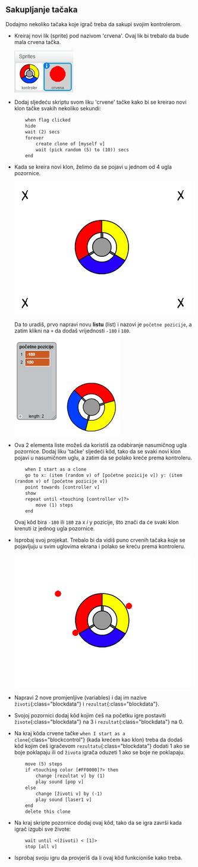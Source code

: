## Sakupljanje tačaka

Dodajmo nekoliko tačaka koje igrač treba da sakupi svojim kontrolerom.

+ Kreiraj novi lik (sprite) pod nazivom 'crvena'. Ovaj lik bi trebalo da bude mala crvena tačka.
    
    ![screenshot](images/dots-red.png)

+ Dodaj sljedeću skriptu svom liku 'crvene' tačke kako bi se kreirao novi klon tačke svakih nekoliko sekundi:
    
    ```blocks
        when flag clicked
        hide
        wait (2) secs
        forever
            create clone of [myself v]
            wait (pick random (5) to (10)) secs
        end
    ```

+ Kada se kreira novi klon, želimo da se pojavi u jednom od 4 ugla pozornice.
    
    ![screenshot](images/dots-start.png)
    
    Da to uradiš, prvo napravi novu **listu** (list) i nazovi je `početne pozicije`, a zatim klikni na `+` da dodaš vrijednosti `-180` i `180`.
    
    ![screenshot](images/dots-list.png)

+ Ova 2 elementa liste možeš da koristiš za odabiranje nasumičnog ugla pozornice. Dodaj liku 'tačke' sljedeći kôd, tako da se svaki novi klon pojavi u nasumičnom uglu, a zatim da se polako kreće prema kontroleru.
    
    ```blocks
        when I start as a clone
        go to x: (item (random v) of [početne pozicije v]) y: (item (random v) of [početne pozicije v])
        point towards [controller v]
        show
        repeat until <touching [controller v]?>
            move (1) steps
        end
    ```
    
    Ovaj kôd bira `-180` ili `180` za x *i* y pozicije, što znači da će svaki klon krenuti iz jednog ugla pozornice.

+ Isprobaj svoj projekat. Trebalo bi da vidiš puno crvenih tačaka koje se pojavljuju u svim uglovima ekrana i polako se kreću prema kontroleru.
    
    ![screenshot](images/dots-red-test.png)

+ Napravi 2 nove promjenljive (variables) i daj im nazive `životi`{:class="blockdata"} i `rezultat`{:class="blockdata"}.

+ Svojoj pozornici dodaj kôd kojim ćeš na početku igre postaviti `živote`{:class="blockdata"} na 3 i `rezultat`{:class="blockdata"} na 0.

+ Na kraj kôda crvene tačke `when I start as a clone`{:class="blockcontrol"} (kada krećem kao klon) treba da dodaš kôd kojim ćeš igračevom `rezultatu`{:class="blockdata"} dodati 1 ako se boje poklapaju ili od `života` igrača oduzeti 1 ako se boje ne poklapaju.
    
    ```blocks
        move (5) steps
        if <touching color [#FF0000]?> then
            change [rezultat v] by (1)
            play sound [pop v]
        else
            change [životi v] by (-1)
            play sound [laser1 v]
        end
        delete this clone
    ```

+ Na kraj skripte pozornice dodaj ovaj kôd, tako da se igra završi kada igrač izgubi sve živote:
    
    ```blocks
        wait until <(životi) < [1]>
        stop [all v]
    ```

+ Isprobaj svoju igru da provjeriš da li ovaj kôd funkcioniše kako treba.